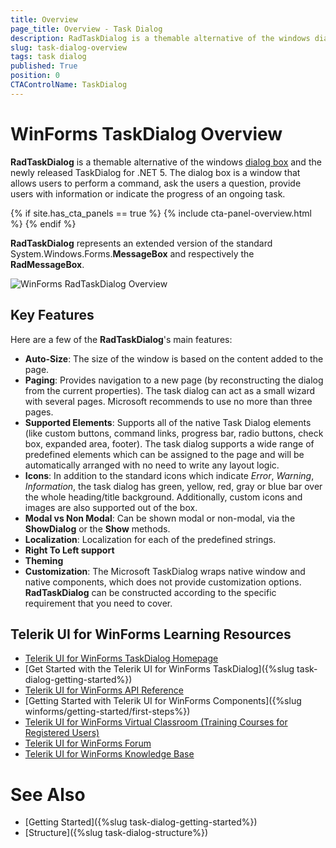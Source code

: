 ```yaml
---
title: Overview
page_title: Overview - Task Dialog
description: RadTaskDialog is a themable alternative of the windows dialog boxes and the newly released TaskDialog for .NET 5.
slug: task-dialog-overview
tags: task dialog
published: True
position: 0 
CTAControlName: TaskDialog
---
```


# WinForms TaskDialog Overview

**RadTaskDialog** is a themable alternative of the windows [dialog box](https://docs.microsoft.com/en-us/windows/win32/controls/task-dialogs-overview) and the newly released TaskDialog for .NET 5. The dialog box is a window that allows users to perform a command, ask the users a question, provide users with information or indicate the progress of an ongoing task. 

{% if site.has_cta_panels == true %}
{% include cta-panel-overview.html %}
{% endif %}

**RadTaskDialog** represents an extended version of the standard System.Windows.Forms.**MessageBox** and respectively the **RadMessageBox**. 

![WinForms RadTaskDialog Overview](images/task-dialog-overview001.gif) 

## Key Features

Here are a few of the **RadTaskDialog**'s main features:

* **Auto-Size**: The size of the window is based on the content added to the page.
* **Paging**: Provides navigation to a new page (by reconstructing the dialog from the current properties). The task dialog can act as a small wizard with several pages. Microsoft recommends to use no more than three pages.
* **Supported Elements**: Supports all of the native Task Dialog elements (like custom buttons, command links, progress bar, radio buttons, check box, expanded area, footer). The task dialog supports a wide range of predefined elements which can be assigned to the page and will be automatically arranged with no need to write any layout logic.
* **Icons**: In addition to the standard icons which indicate *Error*, *Warning*, *Information*, the task dialog has green, yellow, red, gray or blue bar over the whole heading/title background. Additionally, custom icons and images are also supported out of the box.
* **Modal vs Non Modal**: Can be shown modal or non-modal, via the **ShowDialog** or the **Show** methods.
* **Localization**: Localization for each of the predefined strings.
* **Right To Left support**
* **Theming**
* **Customization**: The Microsoft TaskDialog wraps native window and native components, which does not provide customization options. **RadTaskDialog** can be constructed according to the specific requirement that you need to cover.


## Telerik UI for WinForms Learning Resources
* [Telerik UI for WinForms TaskDialog Homepage](https://www.telerik.com/products/winforms/task-dialog.aspx)
* [Get Started with the Telerik UI for WinForms TaskDialog]({%slug task-dialog-getting-started%})
* [Telerik UI for WinForms API Reference](https://docs.telerik.com/devtools/winforms/api/)
* [Getting Started with Telerik UI for WinForms Components]({%slug winforms/getting-started/first-steps%})
* [Telerik UI for WinForms Virtual Classroom (Training Courses for Registered Users)](https://learn.telerik.com/learn/course/external/view/elearning/17/TelerikUIforWinForms) 
* [Telerik UI for WinForms Forum](https://www.telerik.com/forums/winforms)
* [Telerik UI for WinForms Knowledge Base](https://docs.telerik.com/devtools/winforms/knowledge-base)

# See Also

* [Getting Started]({%slug task-dialog-getting-started%})
* [Structure]({%slug task-dialog-structure%})
 
        
